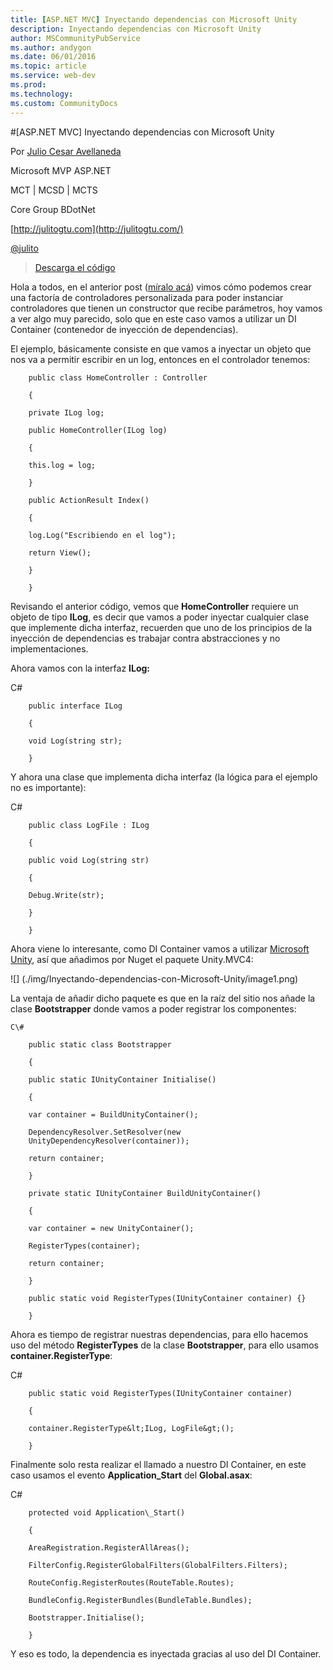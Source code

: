 ```yaml
---
title: [ASP.NET MVC] Inyectando dependencias con Microsoft Unity
description: Inyectando dependencias con Microsoft Unity
author: MSCommunityPubService
ms.author: andygon
ms.date: 06/01/2016
ms.topic: article
ms.service: web-dev
ms.prod: 
ms.technology:
ms.custom: CommunityDocs
---
```


#[ASP.NET MVC] Inyectando dependencias con Microsoft Unity

Por [Julio Cesar
Avellaneda](http://mvp.microsoft.com/en-us/MVP/Julio%20Cesar%20Avellaneda-4038198)

Microsoft MVP ASP.NET

MCT | MCSD | MCTS

Core Group BDotNet

[http://julitogtu.com](http://julitogtu.com/)

[@julito](https://twitter.com/julitogtu)


>[Descarga el
código](https://github.com/julitogtu/mvc/tree/master/ControllerFactoryDI)

Hola a todos, en el anterior post ([míralo
acá](http://julitogtu.com/2014/01/07/asp-net-mvc-creando-una-factoria-de-controladores/))
vimos cómo podemos crear una factoría de controladores personalizada
para poder instanciar controladores que tienen un constructor que recibe
parámetros, hoy vamos a ver algo muy parecido, solo que en este caso
vamos a utilizar un DI Container (contenedor de inyección de
dependencias).

El ejemplo, básicamente consiste en que vamos a inyectar un objeto que
nos va a permitir escribir en un log, entonces en el controlador
tenemos:

```
    public class HomeController : Controller

    {

    private ILog log;

    public HomeController(ILog log)

    {

    this.log = log;

    }

    public ActionResult Index()

    {

    log.Log("Escribiendo en el log");

    return View();

    }

    }
```

Revisando el anterior código, vemos que **HomeController** requiere un
objeto de tipo **ILog**, es decir que vamos a poder inyectar cualquier
clase que implemente dicha interfaz, recuerden que uno de los principios
de la inyección de dependencias es trabajar contra abstracciones y no
implementaciones.

Ahora vamos con la interfaz **ILog:**

C\#

```
    public interface ILog

    {

    void Log(string str);

    }
```

Y ahora una clase que implementa dicha interfaz (la lógica para el
ejemplo no es importante):

 C\#

```
    public class LogFile : ILog

    {

    public void Log(string str)

    {

    Debug.Write(str);

    }

    }
```

Ahora viene lo interesante, como DI Container vamos a utilizar
[Microsoft Unity](http://unity.codeplex.com/), así que añadimos por
Nuget el paquete Unity.MVC4:


![] (./img/Inyectando-dependencias-con-Microsoft-Unity/image1.png)

La ventaja de añadir dicho paquete es que en la raíz del sitio nos añade
la clase **Bootstrapper** donde vamos a poder registrar los componentes:

    C\#

```
    public static class Bootstrapper

    {

    public static IUnityContainer Initialise()

    {

    var container = BuildUnityContainer();

    DependencyResolver.SetResolver(new
    UnityDependencyResolver(container));

    return container;

    }

    private static IUnityContainer BuildUnityContainer()

    {

    var container = new UnityContainer();

    RegisterTypes(container);

    return container;

    }

    public static void RegisterTypes(IUnityContainer container) {}

    }
```

Ahora es tiempo de registrar nuestras dependencias, para ello hacemos
uso del método **RegisterTypes** de la clase **Bootstrapper**, para ello
usamos **container.RegisterType**:

C\#


```
    public static void RegisterTypes(IUnityContainer container)

    {

    container.RegisterType&lt;ILog, LogFile&gt;();

    }
```

Finalmente solo resta realizar el llamado a nuestro DI Container, en
este caso usamos el evento **Application\_Start** del **Global.asax**:

C\#

```
    protected void Application\_Start()

    {

    AreaRegistration.RegisterAllAreas();

    FilterConfig.RegisterGlobalFilters(GlobalFilters.Filters);

    RouteConfig.RegisterRoutes(RouteTable.Routes);

    BundleConfig.RegisterBundles(BundleTable.Bundles);

    Bootstrapper.Initialise();

    }
```

Y eso es todo, la dependencia es inyectada gracias al uso del DI
Container.




